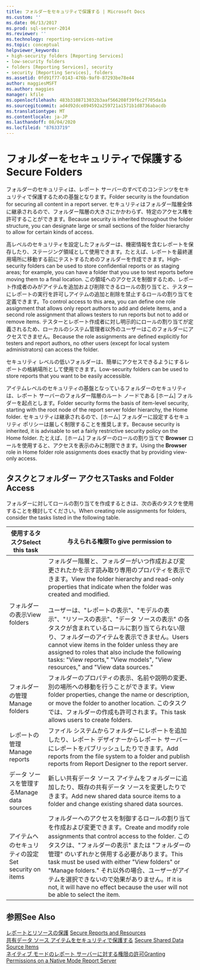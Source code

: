 ```yaml
---
title: フォルダーをセキュリティで保護する | Microsoft Docs
ms.custom: ''
ms.date: 06/13/2017
ms.prod: sql-server-2014
ms.reviewer: ''
ms.technology: reporting-services-native
ms.topic: conceptual
helpviewer_keywords:
- high-security folders [Reporting Services]
- low-security folders
- folders [Reporting Services], security
- security [Reporting Services], folders
ms.assetid: 0fd91f77-0143-476b-9af0-87293be78e44
author: maggiesMSFT
ms.author: maggies
manager: kfile
ms.openlocfilehash: 483b3108713032b3aaf566208f39f6c2f705da1a
ms.sourcegitcommit: ad4d92dce894592a259721a1571b1d8736abacdb
ms.translationtype: MT
ms.contentlocale: ja-JP
ms.lasthandoff: 08/04/2020
ms.locfileid: "87633719"
---
```

# <a name="secure-folders"></a><span data-ttu-id="15594-102">フォルダーをセキュリティで保護する</span><span class="sxs-lookup"><span data-stu-id="15594-102">Secure Folders</span></span>
  <span data-ttu-id="15594-103">フォルダーのセキュリティは、レポート サーバーのすべてのコンテンツをセキュリティで保護するための基盤となります。</span><span class="sxs-lookup"><span data-stu-id="15594-103">Folder security is the foundation for securing all content in a report server.</span></span> <span data-ttu-id="15594-104">セキュリティはフォルダー階層全体に継承されるので、フォルダー階層の大きさにかかわらず、特定のアクセス権を許可することができます。</span><span class="sxs-lookup"><span data-stu-id="15594-104">Because security is inherited throughout the folder structure, you can designate large or small sections of the folder hierarchy to allow for certain kinds of access.</span></span>  
  
 <span data-ttu-id="15594-105">高レベルのセキュリティを設定したフォルダーは、機密情報を含むレポートを保存したり、ステージング領域として使用できます。たとえば、レポートを最終運用場所に移動する前にテストするためのフォルダーを作成できます。</span><span class="sxs-lookup"><span data-stu-id="15594-105">High-security folders can be used to store confidential reports or as staging areas; for example, you can have a folder that you use to test reports before moving them to a final location.</span></span> <span data-ttu-id="15594-106">この領域へのアクセスを制御するため、レポート作成者のみがアイテムを追加および削除できるロールの割り当てと、テスターにレポートの実行を許可しアイテムの追加と削除を禁止するロールの割り当てを定義できます。</span><span class="sxs-lookup"><span data-stu-id="15594-106">To control access to this area, you can define one role assignment that allows only report authors to add and delete items, and a second role assignment that allows testers to run reports but not to add or remove items.</span></span> <span data-ttu-id="15594-107">テスターとレポート作成者に対し明示的にロールの割り当てが定義されるため、ローカルのシステム管理者以外のユーザーはこのフォルダーにアクセスできません。</span><span class="sxs-lookup"><span data-stu-id="15594-107">Because the role assignments are defined explicitly for testers and report authors, no other users (except for local system administrators) can access the folder.</span></span>  
  
 <span data-ttu-id="15594-108">セキュリティ レベルの低いフォルダーは、簡単にアクセスできるようにするレポートの格納場所として使用できます。</span><span class="sxs-lookup"><span data-stu-id="15594-108">Low-security folders can be used to store reports that you want to be easily accessible.</span></span>  
  
 <span data-ttu-id="15594-109">アイテムレベルのセキュリティの基盤となっているフォルダーのセキュリティは、レポート サーバーのフォルダー階層のルート ノードである [ホーム] フォルダーを起点とします。</span><span class="sxs-lookup"><span data-stu-id="15594-109">Folder security forms the basis of item-level security, starting with the root node of the report server folder hierarchy, the Home folder.</span></span> <span data-ttu-id="15594-110">セキュリティは継承されるので、[ホーム] フォルダーに設定するセキュリティ ポリシーは厳しく制限することを推奨します。</span><span class="sxs-lookup"><span data-stu-id="15594-110">Because security is inherited, it is advisable to set a fairly restrictive security policy on the Home folder.</span></span> <span data-ttu-id="15594-111">たとえば、[ホーム] フォルダーのロールの割り当てで **Browser** ロールを使用すると、アクセスを表示のみに制限できます。</span><span class="sxs-lookup"><span data-stu-id="15594-111">Using the **Browser** role in Home folder role assignments does exactly that by providing view-only access.</span></span>  
  
## <a name="tasks-and-folder-access"></a><span data-ttu-id="15594-112">タスクとフォルダー アクセス</span><span class="sxs-lookup"><span data-stu-id="15594-112">Tasks and Folder Access</span></span>  
 <span data-ttu-id="15594-113">フォルダーに対してロールの割り当てを作成するときは、次の表のタスクを使用することを検討してください。</span><span class="sxs-lookup"><span data-stu-id="15594-113">When creating role assignments for folders, consider the tasks listed in the following table.</span></span>  
  
|<span data-ttu-id="15594-114">使用するタスク</span><span class="sxs-lookup"><span data-stu-id="15594-114">Select this task</span></span>|<span data-ttu-id="15594-115">与えられる権限</span><span class="sxs-lookup"><span data-stu-id="15594-115">To give permission to</span></span>|  
|----------------------|---------------------------|  
|<span data-ttu-id="15594-116">フォルダーの表示</span><span class="sxs-lookup"><span data-stu-id="15594-116">View folders</span></span>|<span data-ttu-id="15594-117">フォルダー階層と、フォルダーがいつ作成および変更されたかを示す読み取り専用のプロパティを表示できます。</span><span class="sxs-lookup"><span data-stu-id="15594-117">View the folder hierarchy and read-only properties that indicate when the folder was created and modified.</span></span><br /><br /> <span data-ttu-id="15594-118">ユーザーは、"レポートの表示"、"モデルの表示"、"リソースの表示"、"データ ソースの表示" の各タスクが含まれているロールに割り当てられない限り、フォルダーのアイテムを表示できません。</span><span class="sxs-lookup"><span data-stu-id="15594-118">Users cannot view items in the folder unless they are assigned to roles that also include the following tasks: "View reports," "View models", "View resources," and "View data sources."</span></span>|  
|<span data-ttu-id="15594-119">フォルダーの管理</span><span class="sxs-lookup"><span data-stu-id="15594-119">Manage folders</span></span>|<span data-ttu-id="15594-120">フォルダーのプロパティの表示、名前や説明の変更、別の場所への移動を行うことができます。</span><span class="sxs-lookup"><span data-stu-id="15594-120">View folder properties, change the name or description, or move the folder to another location.</span></span> <span data-ttu-id="15594-121">このタスクでは、フォルダーの作成も許可されます。</span><span class="sxs-lookup"><span data-stu-id="15594-121">This task allows users to create folders.</span></span>|  
|<span data-ttu-id="15594-122">レポートの管理</span><span class="sxs-lookup"><span data-stu-id="15594-122">Manage reports</span></span>|<span data-ttu-id="15594-123">ファイル システムからフォルダーにレポートを追加したり、レポート デザイナーからレポート サーバーにレポートをパブリッシュしたりできます。</span><span class="sxs-lookup"><span data-stu-id="15594-123">Add reports from the file system to a folder and publish reports from Report Designer to the report server.</span></span>|  
|<span data-ttu-id="15594-124">データ ソースを管理する</span><span class="sxs-lookup"><span data-stu-id="15594-124">Manage data sources</span></span>|<span data-ttu-id="15594-125">新しい共有データ ソース アイテムをフォルダーに追加したり、既存の共有データ ソースを変更したりできます。</span><span class="sxs-lookup"><span data-stu-id="15594-125">Add new shared data source items to a folder and change existing shared data sources.</span></span>|  
|<span data-ttu-id="15594-126">アイテムへのセキュリティの設定</span><span class="sxs-lookup"><span data-stu-id="15594-126">Set security on items</span></span>|<span data-ttu-id="15594-127">フォルダーへのアクセスを制御するロールの割り当てを作成および変更できます。</span><span class="sxs-lookup"><span data-stu-id="15594-127">Create and modify role assignments that control access to the folder.</span></span> <span data-ttu-id="15594-128">このタスクは、"フォルダーの表示" または "フォルダーの管理" のいずれかと併用する必要があります。</span><span class="sxs-lookup"><span data-stu-id="15594-128">This task must be used with either "View folders" or "Manage folders."</span></span> <span data-ttu-id="15594-129">それ以外の場合、ユーザーがアイテムを選択できないので効果がありません。</span><span class="sxs-lookup"><span data-stu-id="15594-129">If it is not, it will have no effect because the user will not be able to select the item.</span></span>|  
  
## <a name="see-also"></a><span data-ttu-id="15594-130">参照</span><span class="sxs-lookup"><span data-stu-id="15594-130">See Also</span></span>  
 <span data-ttu-id="15594-131">[レポートとリソースの保護](secure-reports-and-resources.md) </span><span class="sxs-lookup"><span data-stu-id="15594-131">[Secure Reports and Resources](secure-reports-and-resources.md) </span></span>  
 <span data-ttu-id="15594-132">[共有データ ソース アイテムをセキュリティで保護する](secure-shared-data-source-items.md) </span><span class="sxs-lookup"><span data-stu-id="15594-132">[Secure Shared Data Source Items](secure-shared-data-source-items.md) </span></span>  
 [<span data-ttu-id="15594-133">ネイティブ モードのレポート サーバーに対する権限の許可</span><span class="sxs-lookup"><span data-stu-id="15594-133">Granting Permissions on a Native Mode Report Server</span></span>](granting-permissions-on-a-native-mode-report-server.md)  
  
  

